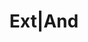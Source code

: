 ---
title: Ext|And 
description: A Geneva-based electro-tech duo, painting dark athmospheres, eploring haunting percusions and enthralling rhythms.
category: Music
featured: false
active: false
startDate: 2017-01-01
endDate: 2019-06-07
slug: ext-and
coverImage: ../../assets/images/projects/extand.jpg
seo: 
    image: ../../assets/images/projects/extand.jpg
    alt: Project preview
redirectUrl: https://soundcloud.com/ext_and
---